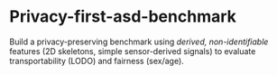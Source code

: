 # Privacy-first-asd-benchmark
Build a privacy-preserving benchmark using *derived, non-identifiable* features (2D skeletons, simple sensor-derived signals) to evaluate transportability (LODO) and fairness (sex/age).
